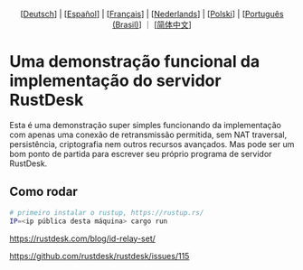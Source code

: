 <p align="center">
  [<a href="README-DE.md">Deutsch</a>] | [<a href="README-ES.md">Español</a>] | [<a href="README-FR.md">Français</a>] | [<a href="README-NL.md">Nederlands</a>] | [<a href="README-PL.md">Polski</a>] | [<a href="README-PTBR.md">Português (Brasil)</a>] ｜ [<a href="README-ZH.md">简体中文</a>] <br>
</p>

# Uma demonstração funcional da implementação do servidor RustDesk
Esta é uma demonstração super simples funcionando da implementação com apenas uma conexão de retransmissão permitida, sem NAT traversal, persistência, criptografia nem outros recursos avançados. Mas pode ser um bom ponto de partida para escrever seu próprio programa de servidor RustDesk.

## Como rodar
```bash
# primeiro instalar o rustup, https://rustup.rs/
IP=<ip pública desta máquina> cargo run
```

https://rustdesk.com/blog/id-relay-set/

https://github.com/rustdesk/rustdesk/issues/115
